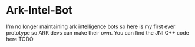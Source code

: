 # Ark-Intel-Bot

I'm no longer maintaining ark intelligence bots so here is my first ever prototype so ARK devs can make their own.
You can find the JNI C++ code here TODO

